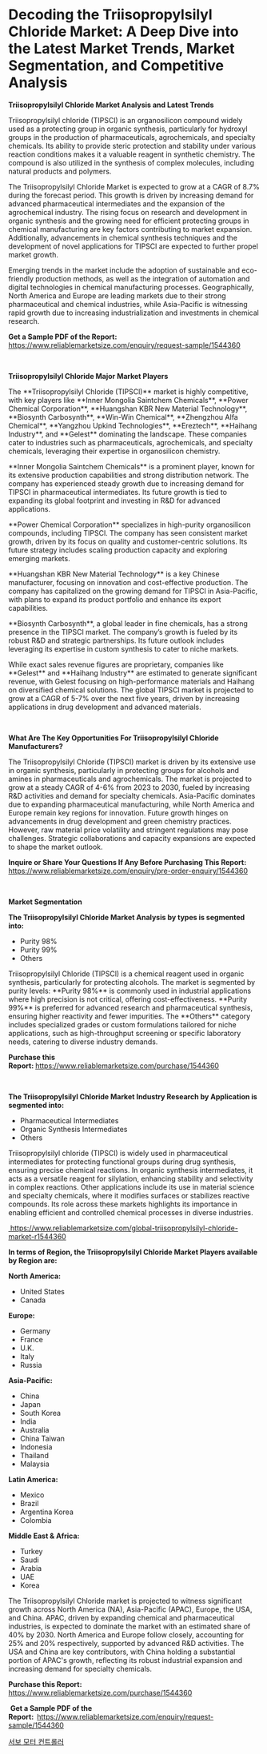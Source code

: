 <p><h1>Decoding the Triisopropylsilyl Chloride Market: A Deep Dive into the Latest Market Trends, Market Segmentation, and Competitive Analysis</h1></p><p><strong>Triisopropylsilyl Chloride Market Analysis and Latest Trends</strong></p>
<p><p>Triisopropylsilyl chloride (TIPSCl) is an organosilicon compound widely used as a protecting group in organic synthesis, particularly for hydroxyl groups in the production of pharmaceuticals, agrochemicals, and specialty chemicals. Its ability to provide steric protection and stability under various reaction conditions makes it a valuable reagent in synthetic chemistry. The compound is also utilized in the synthesis of complex molecules, including natural products and polymers.</p><p>The Triisopropylsilyl Chloride Market is expected to grow at a CAGR of 8.7% during the forecast period. This growth is driven by increasing demand for advanced pharmaceutical intermediates and the expansion of the agrochemical industry. The rising focus on research and development in organic synthesis and the growing need for efficient protecting groups in chemical manufacturing are key factors contributing to market expansion. Additionally, advancements in chemical synthesis techniques and the development of novel applications for TIPSCl are expected to further propel market growth.</p><p>Emerging trends in the market include the adoption of sustainable and eco-friendly production methods, as well as the integration of automation and digital technologies in chemical manufacturing processes. Geographically, North America and Europe are leading markets due to their strong pharmaceutical and chemical industries, while Asia-Pacific is witnessing rapid growth due to increasing industrialization and investments in chemical research.</p></p>
<p><strong>Get a Sample PDF of the Report:&nbsp;</strong> <a href="https://www.reliablemarketsize.com/enquiry/request-sample/1544360?utm_campaign=1103&utm_medium=2&utm_source=Github&utm_content=ia&utm_term=26012025&utm_id=triisopropylsilyl-chloride">https://www.reliablemarketsize.com/enquiry/request-sample/1544360</a></p>
<p>&nbsp;</p>
<p><strong>Triisopropylsilyl Chloride Major Market Players</strong></p>
<p><p>The **Triisopropylsilyl Chloride (TIPSCl)** market is highly competitive, with key players like **Inner Mongolia Saintchem Chemicals**, **Power Chemical Corporation**, **Huangshan KBR New Material Technology**, **Biosynth Carbosynth**, **Win-Win Chemical**, **Zhengzhou Alfa Chemical**, **Yangzhou Upkind Technologies**, **Ereztech**, **Haihang Industry**, and **Gelest** dominating the landscape. These companies cater to industries such as pharmaceuticals, agrochemicals, and specialty chemicals, leveraging their expertise in organosilicon chemistry.</p><p>**Inner Mongolia Saintchem Chemicals** is a prominent player, known for its extensive production capabilities and strong distribution network. The company has experienced steady growth due to increasing demand for TIPSCl in pharmaceutical intermediates. Its future growth is tied to expanding its global footprint and investing in R&D for advanced applications.</p><p>**Power Chemical Corporation** specializes in high-purity organosilicon compounds, including TIPSCl. The company has seen consistent market growth, driven by its focus on quality and customer-centric solutions. Its future strategy includes scaling production capacity and exploring emerging markets.</p><p>**Huangshan KBR New Material Technology** is a key Chinese manufacturer, focusing on innovation and cost-effective production. The company has capitalized on the growing demand for TIPSCl in Asia-Pacific, with plans to expand its product portfolio and enhance its export capabilities.</p><p>**Biosynth Carbosynth**, a global leader in fine chemicals, has a strong presence in the TIPSCl market. The company’s growth is fueled by its robust R&D and strategic partnerships. Its future outlook includes leveraging its expertise in custom synthesis to cater to niche markets.</p><p>While exact sales revenue figures are proprietary, companies like **Gelest** and **Haihang Industry** are estimated to generate significant revenue, with Gelest focusing on high-performance materials and Haihang on diversified chemical solutions. The global TIPSCl market is projected to grow at a CAGR of 5-7% over the next five years, driven by increasing applications in drug development and advanced materials.</p></p>
<p>&nbsp;</p>
<p><strong>What Are The Key Opportunities For Triisopropylsilyl Chloride Manufacturers?</strong></p>
<p><p>The Triisopropylsilyl Chloride (TIPSCl) market is driven by its extensive use in organic synthesis, particularly in protecting groups for alcohols and amines in pharmaceuticals and agrochemicals. The market is projected to grow at a steady CAGR of 4-6% from 2023 to 2030, fueled by increasing R&D activities and demand for specialty chemicals. Asia-Pacific dominates due to expanding pharmaceutical manufacturing, while North America and Europe remain key regions for innovation. Future growth hinges on advancements in drug development and green chemistry practices. However, raw material price volatility and stringent regulations may pose challenges. Strategic collaborations and capacity expansions are expected to shape the market outlook.</p></p>
<p><strong>Inquire or Share Your Questions If Any Before Purchasing This Report:</strong> <a href="https://www.reliablemarketsize.com/enquiry/pre-order-enquiry/1544360?utm_campaign=1103&utm_medium=2&utm_source=Github&utm_content=ia&utm_term=26012025&utm_id=triisopropylsilyl-chloride">https://www.reliablemarketsize.com/enquiry/pre-order-enquiry/1544360</a></p>
<p>&nbsp;</p>
<p><strong>Market Segmentation</strong></p>
<p><strong>The Triisopropylsilyl Chloride Market Analysis by types is segmented into:</strong></p>
<p><ul><li>Purity 98%</li><li>Purity 99%</li><li>Others</li></ul></p>
<p><p>Triisopropylsilyl Chloride (TIPSCl) is a chemical reagent used in organic synthesis, particularly for protecting alcohols. The market is segmented by purity levels: **Purity 98%** is commonly used in industrial applications where high precision is not critical, offering cost-effectiveness. **Purity 99%** is preferred for advanced research and pharmaceutical synthesis, ensuring higher reactivity and fewer impurities. The **Others** category includes specialized grades or custom formulations tailored for niche applications, such as high-throughput screening or specific laboratory needs, catering to diverse industry demands.</p></p>
<p><strong>Purchase this Report:&nbsp;</strong><a href="https://www.reliablemarketsize.com/purchase/1544360?utm_campaign=1103&utm_medium=2&utm_source=Github&utm_content=ia&utm_term=26012025&utm_id=triisopropylsilyl-chloride">https://www.reliablemarketsize.com/purchase/1544360</a></p>
<p>&nbsp;</p>
<p><strong>The Triisopropylsilyl Chloride Market Industry Research by Application is segmented into:</strong></p>
<p><ul><li>Pharmaceutical Intermediates</li><li>Organic Synthesis Intermediates</li><li>Others</li></ul></p>
<p><p>Triisopropylsilyl chloride (TIPSCl) is widely used in pharmaceutical intermediates for protecting functional groups during drug synthesis, ensuring precise chemical reactions. In organic synthesis intermediates, it acts as a versatile reagent for silylation, enhancing stability and selectivity in complex reactions. Other applications include its use in material science and specialty chemicals, where it modifies surfaces or stabilizes reactive compounds. Its role across these markets highlights its importance in enabling efficient and controlled chemical processes in diverse industries.</p></p>
<p><a href="https://www.reliablemarketsize.com/global-triisopropylsilyl-chloride-market-r1544360?utm_campaign=1103&utm_medium=2&utm_source=Github&utm_content=ia&utm_term=26012025&utm_id=triisopropylsilyl-chloride">&nbsp;https://www.reliablemarketsize.com/global-triisopropylsilyl-chloride-market-r1544360</a></p>
<p><strong>In terms of Region, the Triisopropylsilyl Chloride Market Players available by Region are:</strong></p>
<p>
    <p> <strong> North America: </strong>
        <ul>
            <li>United States</li>
            <li>Canada</li>
        </ul>
        </p> 
    <p> <strong> Europe: </strong>
        <ul>
            <li>Germany</li>
            <li>France</li>
            <li>U.K.</li>
            <li>Italy</li>
            <li>Russia</li>
        </ul>
        </p> 
    <p> <strong> Asia-Pacific: </strong>
        <ul>
            <li>China</li>
            <li>Japan</li>
            <li>South Korea</li>
            <li>India</li>
            <li>Australia</li>
            <li>China Taiwan</li>
            <li>Indonesia</li>
            <li>Thailand</li>
            <li>Malaysia</li>
        </ul>
        </p> 
    <p> <strong> Latin America: </strong>
        <ul>
            <li>Mexico</li>
            <li>Brazil</li>
            <li>Argentina Korea</li>
            <li>Colombia</li>
        </ul>
        </p> 
    <p> <strong> Middle East & Africa: </strong>
        <ul>
            <li>Turkey</li>
            <li>Saudi</li>
            <li>Arabia</li>
            <li>UAE</li>
            <li>Korea</li>
        </ul>
    </p>
    </p>
<p><p>The Triisopropylsilyl Chloride market is projected to witness significant growth across North America (NA), Asia-Pacific (APAC), Europe, the USA, and China. APAC, driven by expanding chemical and pharmaceutical industries, is expected to dominate the market with an estimated share of 40% by 2030. North America and Europe follow closely, accounting for 25% and 20% respectively, supported by advanced R&D activities. The USA and China are key contributors, with China holding a substantial portion of APAC's growth, reflecting its robust industrial expansion and increasing demand for specialty chemicals.</p></p>
<p><strong>Purchase this Report: </strong><a href="https://www.reliablemarketsize.com/purchase/1544360?utm_campaign=1103&utm_medium=2&utm_source=Github&utm_content=ia&utm_term=26012025&utm_id=triisopropylsilyl-chloride">https://www.reliablemarketsize.com/purchase/1544360</a></p>
<p>&nbsp;<strong>Get a Sample PDF of the Report:&nbsp;&nbsp;</strong><a href="https://www.reliablemarketsize.com/enquiry/request-sample/1544360?utm_campaign=1103&utm_medium=2&utm_source=Github&utm_content=ia&utm_term=26012025&utm_id=triisopropylsilyl-chloride">https://www.reliablemarketsize.com/enquiry/request-sample/1544360</a></p>
<p><strong></strong></p>
<p><p><a href="https://github.com/sougarounis/Market-Research-Report-List-6/blob/main/451493034431.md?utm_campaign=1103&utm_medium=2&utm_source=Github&utm_content=ia&utm_term=26012025&utm_id=triisopropylsilyl-chloride">서보 모터 컨트롤러</a></p></p>
